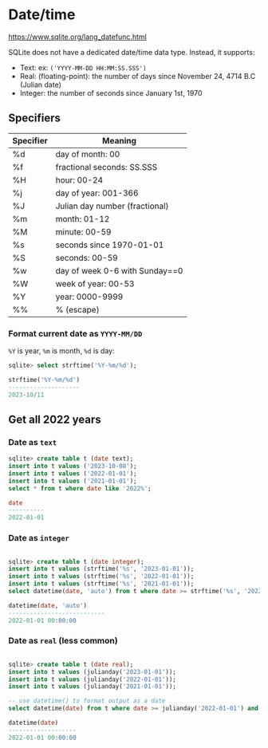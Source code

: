 # Date/time

https://www.sqlite.org/lang_datefunc.html

SQLite does not have a dedicated date/time data type. Instead, it supports:
- Text: ex: `('YYYY-MM-DD HH:MM:SS.SSS')`
- Real: (floating-point): the number of days since November 24, 4714 B.C (Julian date)
- Integer: the number of seconds since January 1st, 1970

## Specifiers

| Specifier | Meaning                        |
|-----------|--------------------------------|
| %d        | day of month: 00               |
| %f        | fractional seconds: SS.SSS     |
| %H        | hour: 00-24                    |
| %j        | day of year: 001-366           |
| %J        | Julian day number (fractional) |
| %m        | month: 01-12                   |
| %M        | minute: 00-59                  |
| %s        | seconds since 1970-01-01       |
| %S        | seconds: 00-59                 |
| %w        | day of week 0-6 with Sunday==0 |
| %W        | week of year: 00-53            |
| %Y        | year: 0000-9999                |
| %%        | % (escape)                     |

### Format current date as `YYYY-MM/DD`
`%Y` is year, `%m` is month, `%d` is day:

```sql
sqlite> select strftime('%Y-%m/%d');

strftime('%Y-%m/%d')
--------------------
2023-10/11
```

## Get all 2022 years

### Date as `text`
```sql
sqlite> create table t (date text);
insert into t values ('2023-10-08');
insert into t values ('2022-01-01');
insert into t values ('2021-01-01');
select * from t where date like '2022%';

date
----------
2022-01-01
```

### Date as `integer`
```sql

sqlite> create table t (date integer);
insert into t values (strftime('%s', '2023-01-01'));
insert into t values (strftime('%s', '2022-01-01'));
insert into t values (strftime('%s', '2021-01-01'));
select datetime(date, 'auto') from t where date >= strftime('%s', '2022-01-01') and date < strftime('%s', '2023-01-01');

datetime(date, 'auto')
---------------------------
2022-01-01 00:00:00
```

### Date as `real` (less common)

```sql

sqlite> create table t (date real);
insert into t values (julianday('2023-01-01'));
insert into t values (julianday('2022-01-01'));
insert into t values (julianday('2021-01-01'));

-- use datetime() to format output as a date
select datetime(date) from t where date >= julianday('2022-01-01') and date < julianday('2023-01-01');

datetime(date)
-------------------
2022-01-01 00:00:00
```
